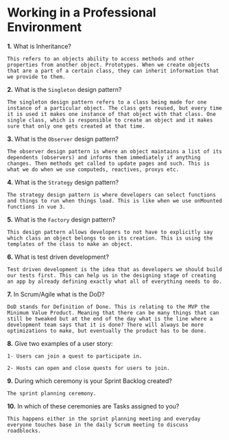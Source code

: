 # Working in a Professional Environment

**1.** What is Inheritance?
<!-- enter you answer in the space below -->
```
This refers to an objects ability to access methods and other properties from another object. Prototypes. When we create objects that are a part of a certain class, they can inherit information that we provide to them.
```
**2.** What is the `Singleton` design pattern?
<!-- enter you answer in the space below -->
```
The singleton design pattern refers to a class being made for one instance of a particular object. The class gets reused, but every time it is used it makes one instance of that object with that class. One single class, which is responsible to create an object and it makes sure that only one gets created at that time. 
```
**3.** What is the `Observer` design pattern?
<!-- enter you answer in the space below -->
```
The observer design pattern is where an object maintains a list of its dependents (observers) and informs them immediately if anything changes. Then methods get called to update pages and such. This is what we do when we use computeds, reactives, proxys etc.
```
**4.** What is the `Strategy` design pattern?
<!-- enter you answer in the space below -->
```
The strategy design pattern is where developers can select functions and things to run when things load. This is like when we use onMounted functions in vue 3.
```
**5.** What is the `Factory` design pattern?
<!-- enter you answer in the space below -->
```
This design pattern allows developers to not have to explicitly say which class an object belongs to on its creation. This is using the templates of the class to make an object.
```
**6.** What is test driven development?
<!-- enter you answer in the space below -->
```
Test driven development is the idea that as developers we should build our tests first. This can help us in the designing stage of creating an app by already defining exactly what all of everything needs to do.
```
**7.** In Scrum/Agile what is the DoD?
<!-- enter you answer in the space below -->
```
DoD stands for Definition of Done. This is relating to the MVP the Minimum Value Product. Meaning that there can be many things that can still be tweaked but at the end of the day what is the line where a development team says that it is done? There will always be more optimizations to make, but eventually the product has to be done.
```
**8.** Give two examples of a user story:
<!-- enter you answer in the space below -->
```
1- Users can join a quest to participate in.

2- Hosts can open and close quests for users to join.
```
**9.** During which ceremony is your Sprint Backlog created?
<!-- enter you answer in the space below -->
```
The sprint planning ceremony.
```
**10.** In which of these ceremonies are Tasks assigned to you?
<!-- enter you answer in the space below -->
```
This happens either in the sprint planning meeting and everyday everyone touches base in the daily Scrum meeting to discuss roadblocks.
```